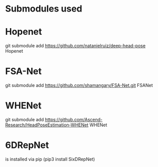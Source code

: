 # Submodules used

# Hopenet

git submodule add https://github.com/natanielruiz/deep-head-pose Hopenet

# FSA-Net

git submodule add https://github.com/shamangary/FSA-Net.git FSANet

# WHENet

git submodule add https://github.com/Ascend-Research/HeadPoseEstimation-WHENet WHENet

# 6DRepNet 

 is installed via pip (pip3 install SixDRepNet)